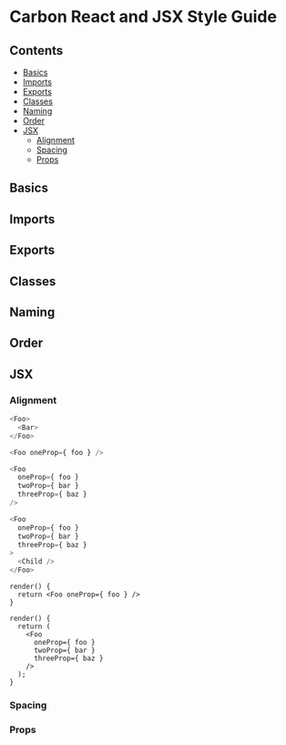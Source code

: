 # Carbon React and JSX Style Guide

## Contents

* [Basics](#basics)
* [Imports](#imports)
* [Exports](#exports)
* [Classes](#exports)
* [Naming](#naming)
* [Order](#order)
* [JSX](#jsx)
  * [Alignment](#alignment)
  * [Spacing](#spacing)
  * [Props](#props)

## Basics

## Imports

## Exports

## Classes

## Naming

## Order

## JSX

### Alignment

```javascript
<Foo>
  <Bar>
</Foo>

<Foo oneProp={ foo } />

<Foo
  oneProp={ foo }
  twoProp={ bar }
  threeProp={ baz }
/>

<Foo
  oneProp={ foo }
  twoProp={ bar }
  threeProp={ baz }
>
  <Child />
</Foo>
```

```
render() {
  return <Foo oneProp={ foo } />
}

render() {
  return (
    <Foo
      oneProp={ foo }
      twoProp={ bar }
      threeProp={ baz }
    />
  );
}
```

### Spacing

### Props

